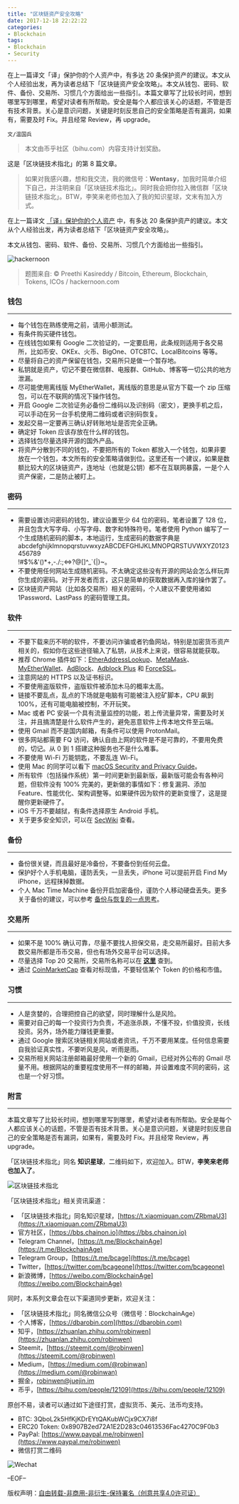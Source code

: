 ```yaml
---
title: "区块链资产安全攻略"
date: 2017-12-18 22:22:22
categories:
- Blockchain
tags:
- Blockchain
- Security
---
```

在上一篇译文「译」保护你的个人资产中，有多达 20 条保护资产的建议。本文从个人经验出发，再为读者总结下「区块链资产安全攻略」。本文从钱包、密码、软件、备份、交易所、习惯几个方面给出一些指引。本篇文章写了比较长时间，想到哪里写到哪里，希望对读者有所帮助。安全是每个人都应该关心的话题，不管是否有技术背景。关心是意识问题，关键是时刻反思自己的安全策略是否有漏洞，如果有，需要及时 Fix。并且经常 Review，再 upgrade。
<!-- more -->

`文/温国兵`

> 本文由币乎社区（bihu.com）内容支持计划奖励。

这是「区块链技术指北」的第 8 篇文章。

> 如果对我感兴趣，想和我交流，我的微信号：**Wentasy**，加我时简单介绍下自己，并注明来自「区块链技术指北」。同时我会把你拉入微信群「区块链技术指北」。BTW，李笑来老师也加入了我的知识星球，文末有加入方式。

在上一篇译文 [「译」保护你的个人资产](http://dbarobin.com/2017/12/13/blockchain-protect-your-funds) 中，有多达 20 条保护资产的建议。本文从个人经验出发，再为读者总结下「区块链资产安全攻略」。

本文从钱包、密码、软件、备份、交易所、习惯几个方面给出一些指引。

![hackernoon](https://i.imgur.com/O07H43e.jpg)

> 题图来自: © Preethi Kasireddy / Bitcoin, Ethereum, Blockchain, Tokens, ICOs / hackernoon.com

### 钱包
***

* 每个钱包在熟练使用之前，请用小额测试。
* 有条件购买硬件钱包。
* 在线钱包如果有 Google 二次验证的，一定要启用，此条规则适用于各交易所，比如币安、OKEx、火币、BigOne、OTCBTC、LocalBitcoins 等等。
* 尽量将自己的资产保留在钱包，交易所只是做一个暂存地。
* 私钥就是资产，切记不要在微信群、电报群、GitHub、博客等一切公共的地方泄漏。
* 尽可能使用离线版 MyEtherWallet，离线版的意思是从官方下载一个 zip 压缩包，可以在不联网的情况下操作钱包。
* 开启 Google 二次验证务必备份二维码以及识别码（密文），更换手机之后，可以手动在另一台手机使用二维码或者识别码恢复。
* 发起交易一定要再三确认好转账地址是否完全正确。
* 确定好 Token 应该存放在什么样的钱包。
* 选择钱包尽量选择开源的国外产品。
* 将资产分散到不同的钱包，不要把所有的 Token 都放入一个钱包，如果非要放在一个钱包，本文所有的安全策略请做到位。这里还有一个建议，如果是数额比较大的区块链资产，连地址（也就是公钥）都不在互联网暴露，一是个人资产保密，二是防止被盯上。

### 密码
***

* 需要设置访问密码的钱包，建议设置至少 64 位的密码，笔者设置了 128 位，并且包含大写字母、小写字母、数字和特殊符号。笔者使用 Python 编写了一个生成随机密码的脚本，本地运行，生成密码的数据字典是 abcdefghijklmnopqrstuvwxyzABCDEFGHIJKLMNOPQRSTUVWXYZ0123456789 \
!#$%&'()*+,-./:;<=>?@[\]^_\`{|}~。
* 不要使用任何网站生成随机密码。不太确定这些没有开源的网站会怎么样玩弄你生成的密码。对于开发者而言，这只是简单的获取数据再入库的操作罢了。
* 区块链资产网站（比如各交易所）相关的密码，个人建议不要使用诸如 1Password、LastPass 的密码管理工具。

### 软件
***

* 不要下载来历不明的软件，不要访问诈骗或者钓鱼网站，特别是加密货币资产相关的，假如你在这些途径输入了私钥，从技术上来说，很容易就能获取。
* 推荐 Chrome 插件如下：[EtherAddressLookup](https://chrome.google.com/webstore/detail/etheraddresslookup/pdknmigbbbhmllnmgdfalmedcmcefdfn)、[MetaMask](https://chrome.google.com/webstore/detail/metamask/nkbihfbeogaeaoehlefnkodbefgpgknn)、[MyEtherWallet](https://chrome.google.com/webstore/detail/myetherwallet/nlbmnnijcnlegkjjpcfjclmcfggfefdm)、[AdBlock](https://chrome.google.com/webstore/detail/adblock/gighmmpiobklfepjocnamgkkbiglidom)、[Adblock Plus](https://chrome.google.com/webstore/detail/adblock-plus/cfhdojbkjhnklbpkdaibdccddilifddb) 和 [ForceSSL](https://chrome.google.com/webstore/detail/forcessl/bljkjfinmjgppmnmbemglboechkjbhka)。
* 注意网站的 HTTPS 以及证书标识。
* 不要使用盗版软件，盗版软件被添加木马的概率太高。
* 链接不要乱点，乱点的下场就是电脑有可能被注入挖矿脚本，CPU 飙到 100%，还有可能电脑被控制，不开玩笑。
* Mac 或者 PC 安装一个具有流量监控的功能，若上传流量异常，需要及时关注，并且搞清楚是什么软件产生的，避免恶意软件上传本地文件至云端。
* 使用 Gmail 而不是国内邮箱，有条件可以使用 ProtonMail。
* 很多网站都需要 FQ 访问，确认自由上网的软件是不是可靠的，不要用免费的，切记。从 0 到 1 搭建这种服务也不是什么难事。
* 不要使用 Wi-Fi 万能钥匙，不要乱连 Wi-Fi。
* 使用 Mac 的同学可以看下 [macOS Security and Privacy Guide](https://github.com/drduh/macOS-Security-and-Privacy-Guide)。
* 所有软件（包括操作系统）第一时间更新到最新版，最新版可能会有各种问题，但软件没有 100% 完美的，更新做的事情如下：修复漏洞、添加 Feature、性能优化、架构调整等。如果硬件因为软件的更新变慢了，这是提醒你更新硬件了。
* iOS 千万不要越狱，有条件选择原生 Android 手机。
* 关于更多安全知识，可以在 [SecWiki](https://www.sec-wiki.com) 查看。

### 备份
***

* 备份很关键，而且最好是冷备份，不要备份到任何云盘。
* 保护好个人手机电脑，谨防丢失，一旦丢失，iPhone 可以提前开启 Find My iPhone，远程抹掉数据。
* 个人 Mac Time Machine 备份开启加密备份，谨防个人移动硬盘丢失。更多关于备份的建议，可以参考 [备份与恢复的一点思考](https://dbarobin.com/2017/11/17/thoughts-on-backup-and-recovery)。

### 交易所
***

* 如果不是 100% 确认可靠，尽量不要找人担保交易，走交易所最好。目前大多数交易所都是币币交易，但也有场外交易平台可以选择。
* 尽量选择 Top 20 交易所，交易所名称可以在 **[这里](https://coinmarketcap.com/exchanges/volume/24-hour)** 查到。
* 通过 [CoinMarketCap](https://coinmarketcap.com) 查看对标现值，不要轻信某个 Token 的价格和市值。

### 习惯
***

* 人是贪婪的，合理把控自己的欲望，同时理解什么是风险。
* 需要对自己的每一个投资行为负责，不追涨杀跌，不懂不投，价值投资，长线投资。另外，场外能力赚钱更重要。
* 通过 Google 搜索区块链相关网站或者资讯，千万不要用某度。任何信息需要自我验证真实性，不要听风是风，听雨是雨。
* 交易所相关网站注册邮箱最好使用一个新的 Gmail，已经对外公布的 Gmail 尽量不用。根据网站的重要程度使用不一样的邮箱，并设置难度不同的密码，这也是一个好习惯。

### 附言
***

本篇文章写了比较长时间，想到哪里写到哪里，希望对读者有所帮助。安全是每个人都应该关心的话题，不管是否有技术背景。关心是意识问题，关键是时刻反思自己的安全策略是否有漏洞，如果有，需要及时 Fix。并且经常 Review，再 upgrade。

「区块链技术指北」同名 **知识星球**，二维码如下，欢迎加入。BTW，**李笑来老师也加入了**。

![区块链技术指北](https://i.imgur.com/pQxlDqF.jpg)

「区块链技术指北」相关资讯渠道：

* 「区块链技术指北」同名知识星球，[https://t.xiaomiquan.com/ZRbmaU3](https://t.xiaomiquan.com/ZRbmaU3)
* 官方社区，[https://bbs.chainon.io](https://bbs.chainon.io)
* Telegram Channel，[https://t.me/BlockchainAge](https://t.me/BlockchainAge)
* Telegram Group，[https://t.me/bcage](https://t.me/bcage)
* Twitter，[https://twitter.com/bcageone](https://twitter.com/bcageone)
* 新浪微博，[https://weibo.com/BlockchainAge](https://weibo.com/BlockchainAge)

同时，本系列文章会在以下渠道同步更新，欢迎关注：

* 「区块链技术指北」同名微信公众号（微信号：BlockchainAge）
* 个人博客，[https://dbarobin.com](https://dbarobin.com)
* 知乎，[https://zhuanlan.zhihu.com/robinwen](https://zhuanlan.zhihu.com/robinwen)
* Steemit，[https://steemit.com/@robinwen](https://steemit.com/@robinwen)
* Medium，[https://medium.com/@robinwan](https://medium.com/@robinwan)
* 掘金，[robinwen@juejin.im](https://juejin.im/user/5673ccae60b2260ee435f89a/posts)
* 币乎，[https://bihu.com/people/12109](https://bihu.com/people/12109)

原创不易，读者可以通过如下途径打赏，虚拟货币、美元、法币均支持。

* BTC: 3QboL2k5HfKjKDrEYtQAKubWCjx9CX7i8f
* ERC20 Token: 0x8907B2ed72A1E2D283c04613536Fac4270C9F0b3
* PayPal: [https://www.paypal.me/robinwen](https://www.paypal.me/robinwen)
* 微信打赏二维码

![Wechat](https://i.imgur.com/SzoNl5b.jpg)

–EOF–

版权声明：[自由转载-非商用-非衍生-保持署名（创意共享4.0许可证）](http://creativecommons.org/licenses/by-nc-nd/4.0/deed.zh)
